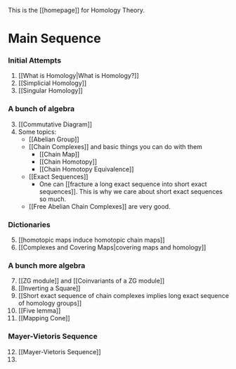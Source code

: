 This is the [[homepage]] for Homology Theory.

# Main Sequence

### Initial Attempts
1. [[What is Homology|What is Homology?]]
2. [[Simplicial Homology]]
3. [[Singular Homology]]

### A bunch of algebra
3. [[Commutative Diagram]]
4. Some topics:
	- [[Abelian Group]]
	- [[Chain Complexes]] and basic things you can do with them
		- [[Chain Map]]
		- [[Chain Homotopy]]
		- [[Chain Homotopy Equivalence]]
	- [[Exact Sequences]]
		- One can [[fracture a long exact sequence into short exact sequences]]. This is why we care about short exact sequences so much.
	- [[Free Abelian Chain Complexes]] are very good.

### Dictionaries
5. [[homotopic maps induce homotopic chain maps]]
6. [[Complexes and Covering Maps|covering maps and homology]]

### A bunch more algebra
7. [[ZG module]] and [[Coinvariants of a ZG module]]
8. [[Inverting a Square]]
9. [[Short exact sequence of chain complexes implies long exact sequence of homology groups]]
10. [[Five lemma]]
11. [[Mapping Cone]]

### Mayer-Vietoris Sequence
12. [[Mayer-Vietoris Sequence]]
13.